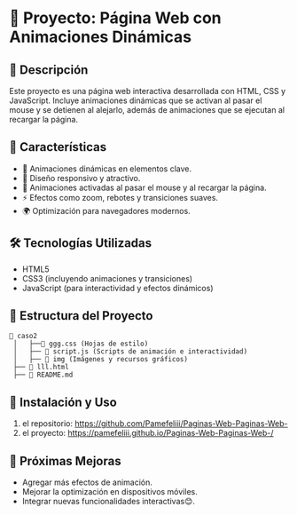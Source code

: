 # 📌 Proyecto: Página Web con Animaciones Dinámicas

## 📖 Descripción
Este proyecto es una página web interactiva desarrollada con HTML, CSS y JavaScript. Incluye animaciones dinámicas que se activan al pasar el mouse y se detienen al alejarlo, además de animaciones que se ejecutan al recargar la página.

## 🚀 Características
- 🌟 Animaciones dinámicas en elementos clave.
- 🎨 Diseño responsivo y atractivo.
- 🔄 Animaciones activadas al pasar el mouse y al recargar la página.
- ⚡ Efectos como zoom, rebotes y transiciones suaves.
- 🌍 Optimización para navegadores modernos.

## 🛠️ Tecnologías Utilizadas
- HTML5
- CSS3 (incluyendo animaciones y transiciones)
- JavaScript (para interactividad y efectos dinámicos)

## 📂 Estructura del Proyecto
```
📁 caso2
 │   ├──📄 ggg.css (Hojas de estilo)
 │   ├── 📄 script.js (Scripts de animación e interactividad)
 │   ├── 📁 img (Imágenes y recursos gráficos)
 ├── 📄 lll.html
 ├── 📄 README.md
```

## 🔧 Instalación y Uso
1. el repositorio:
  https://github.com/Pamefeliii/Paginas-Web-Paginas-Web-
2. el proyecto:
   https://pamefeliii.github.io/Paginas-Web-Paginas-Web-/
   
 
## 🎯 Próximas Mejoras
- Agregar más efectos de animación.
- Mejorar la optimización en dispositivos móviles.
- Integrar nuevas funcionalidades interactivas😊.



